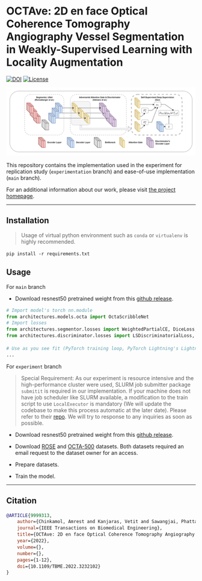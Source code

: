 # OCTAve: 2D en face Optical Coherence Tomography Angiography Vessel Segmentation in Weakly-Supervised Learning with Locality Augmentation

[![DOI](https://img.shields.io/badge/DOI-10.1109%2FTBME.2022.3232102-blue)](https://doi.org/10.1109/TBME.2022.3232102)
[![License](https://img.shields.io/badge/License-Apache%202.0-blue.svg)](https://opensource.org/licenses/Apache-2.0)

![ARCHFIG](docs/figure-1.jpg)


This repository contains the implementation used in the experiment for replication study (`experimentation` branch) and ease-of-use implementation (`main` branch).

For an additional information about our work, please visit [the project homepage]().

---


## Installation
> Usage of virtual python environment such as `conda` or `virtualenv` is highly recommended.

`pip install -r requirements.txt`

## Usage

For `main` branch

- Download resnest50 pretrained weight from this [github release](https://github.com/zhanghang1989/ResNeSt/releases/download/weights_step1/resnest50-528c19ca.pth).


```python
# Import model's torch nn.module
from architectures.models.octa import OctaScribbleNet
# Import losses
from architectures.segmentor.losses import WeightedPartialCE, DiceLoss, InterlayerDivergence
from architectures.discriminator.losses import LSDiscriminatorialLoss, LSGeneratorLoss

# Use as you see fit (PyTorch training loop, PyTorch Lightning's LightningModule, Pytorch Ignite, etc.)
...
```

For `experiment` branch

> Special Requirement: As our experiment is resource intensive and the high-performance cluster were used, SLURM job submitter package `submitit` is required in our implementation. If your machine does not have job scheduler like SLURM available, a modification to the train script to use `LocalExecutor` is mandatory (We will update the codebase to make this process automatic at the later date). Please refer to their [repo](https://github.com/facebookincubator/submitit). We will try to response to any inquiries as soon as possible.

- Download resnest50 pretrained weight from this [github release](https://github.com/zhanghang1989/ResNeSt/releases/download/weights_step1/resnest50-528c19ca.pth).

- Download [ROSE](https://imed.nimte.ac.cn/dataofrose.html) and [OCTA-500](https://ieee-dataport.org/open-access/octa-500) datasets. Both datasets required an email request to the dataset owner for an access.
- Prepare datasets.
- Train the model.

---
## Citation

```bibtex
@ARTICLE{9999313,
    author={Chinkamol, Amrest and Kanjaras, Vetit and Sawangjai, Phattarapong and Zhao, Yitian and Sudhawiyangkul, Thapanun and Chantrapornchai, Chantana and Guan, Cuntai and Wilaiprasitporn, Theerawit},
    journal={IEEE Transactions on Biomedical Engineering},
    title={OCTAve: 2D en face Optical Coherence Tomography Angiography Vessel Segmentation in Weakly-Supervised Learning with Locality Augmentation},
    year={2022},
    volume={},
    number={},
    pages={1-12},
    doi={10.1109/TBME.2022.3232102}
}
```